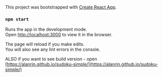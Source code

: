This project was bootstrapped with [Create React App](https://github.com/facebook/create-react-app).

### `npm start`

Runs the app in the development mode.<br>
Open [http://localhost:3000](http://localhost:3000) to view it in the browser.

The page will reload if you make edits.<br>
You will also see any lint errors in the console.

ALSO if you want to see build version - open [https://alanrin.github.io/sudoku-simple/](https://alanrin.github.io/sudoku-simple/)
